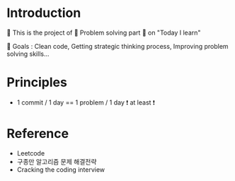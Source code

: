 # Introduction

:speech_balloon: This is the project of :pencil: Problem solving part :pencil: on "Today I learn" 

:speech_balloon: Goals : Clean code, Getting strategic thinking process, Improving problem solving skills...

# Principles

* 1 commit / 1 day == 1 problem / 1 day :heavy_exclamation_mark: at least :heavy_exclamation_mark: 

# Reference

- Leetcode
- 구종만 알고리즘 문제 해결전략 
- Cracking the coding interview

